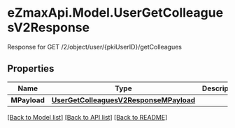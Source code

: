 # eZmaxApi.Model.UserGetColleaguesV2Response
Response for GET /2/object/user/{pkiUserID}/getColleagues

## Properties

Name | Type | Description | Notes
------------ | ------------- | ------------- | -------------
**MPayload** | [**UserGetColleaguesV2ResponseMPayload**](UserGetColleaguesV2ResponseMPayload.md) |  | 

[[Back to Model list]](../README.md#documentation-for-models) [[Back to API list]](../README.md#documentation-for-api-endpoints) [[Back to README]](../README.md)

